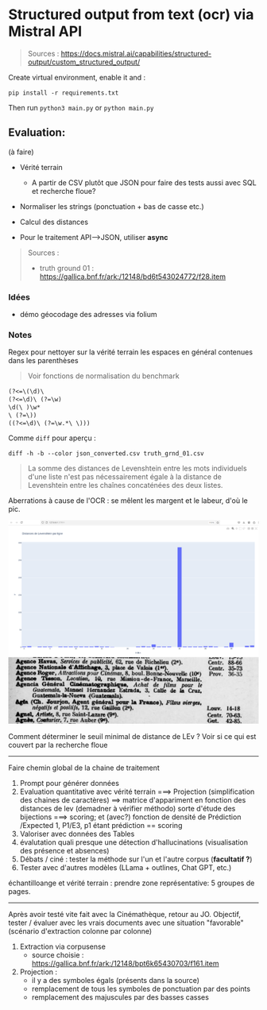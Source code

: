 # Structured output from text (ocr) via Mistral API 

> Sources : https://docs.mistral.ai/capabilities/structured-output/custom_structured_output/

Create virtual environment, enable it and :

```
pip install -r requirements.txt
```

Then run `python3 main.py` or `python main.py`

## Evaluation:

(à faire)
- Vérité terrain
    - A partir de CSV plutôt que JSON pour faire des tests aussi avec SQL et recherche floue?
- Normaliser les strings (ponctuation + bas de casse etc.)
- Calcul des distances 

- Pour le traitement API-->JSON, utiliser **async**

> Sources :
> - truth ground 01 : https://gallica.bnf.fr/ark:/12148/bd6t543024772/f28.item

### Idées

- démo géocodage des adresses via folium

### Notes

Regex pour nettoyer sur la vérité terrain les espaces en général contenues dans les parenthèses

> Voir fonctions de normalisation du benchmark

```Regex
(?<=\(\d)\ 
(?<=\d)\ (?=\w)
\d(\ )\w*
\ (?=\))
((?<=\d)\ (?=\w.*\ \)))
```

Comme `diff` pour aperçu :

```shell
diff -h -b --color json_converted.csv truth_grnd_01.csv 
```

> La somme des distances de Levenshtein entre les mots individuels d'une liste n'est pas nécessairement égale à la distance de Levenshtein entre les chaînes concaténées des deux listes. 

Aberrations à cause de l'OCR : se mêlent les margent et le labeur, d'où le pic.

![alt text](benchmark/img/stats.png "Title")
![alt text](benchmark/img/abberations_marges.png "Title")

Comment déterminer le seuil minimal de distance de LEv ? Voir si ce qui est couvert par la recherche floue

---
Faire chemin global de la chaine de traitement

1) Prompt pour générer données
2) Evaluation quantitative avec vérité terrain ===> Projection (simplification des chaines de caractères) ==> matrice d'appariment en fonction des distances de lev (demadner à vérifier méthodo) sorte d'étude des bijections ===> scoring; et (avec?) fonction de densité de Prédiction /Expected 1, P1/E3, p1 étant prédiction == scoring
3) Valoriser avec données des Tables
4) évalutation quali presque une détection d'hallucinations (visualisation des présence et absences)
5) Débats / ciné : tester la méthode sur l'un et l'autre corpus (**facultatif ?**)
6) Tester avec d'autres modèles (LLama + outlines, Chat GPT, etc.)


échantilloange et vérité terrain : prendre zone représentative: 5 groupes de pages.

---
Après avoir testé vite fait avec la Cinémathèque, retour au JO. Objectif, tester / évaluer avec les vrais documents avec une situation "favorable" (scénario d'extraction colonne par colonne)

1) Extraction via corpusense
    - source choisie : https://gallica.bnf.fr/ark:/12148/bpt6k65430703/f161.item
2) Projection : 
    - il y a des symboles égals (présents dans la source)
    - remplacement de tous les symboles de ponctuation par des points
    - remplacement des majuscules par des basses casses